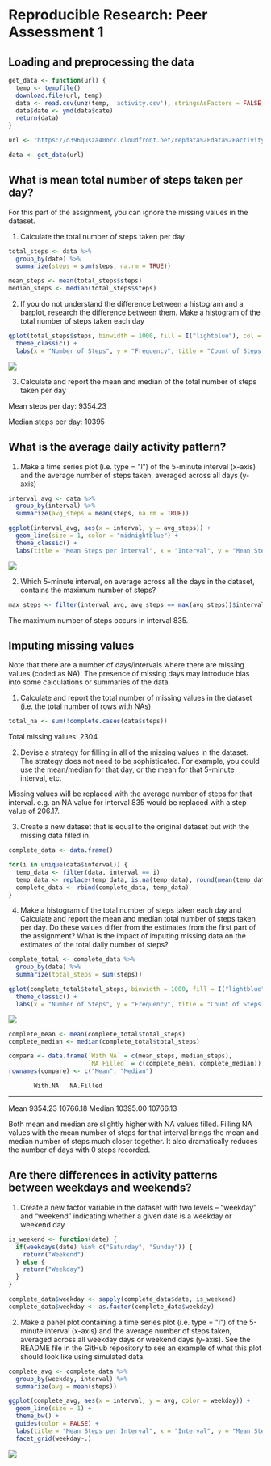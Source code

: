 # Reproducible Research: Peer Assessment 1



## Loading and preprocessing the data

```r
get_data <- function(url) {
  temp <- tempfile()
  download.file(url, temp)
  data <- read.csv(unz(temp, 'activity.csv'), stringsAsFactors = FALSE, na.strings = "NA", header = TRUE)
  data$date <- ymd(data$date)
  return(data)
}

url <- "https://d396qusza40orc.cloudfront.net/repdata%2Fdata%2Factivity.zip"

data <- get_data(url)
```

## What is mean total number of steps taken per day?

For this part of the assignment, you can ignore the missing values in the dataset.

1. Calculate the total number of steps taken per day


```r
total_steps <- data %>%
  group_by(date) %>%
  summarize(steps = sum(steps, na.rm = TRUE))

mean_steps <- mean(total_steps$steps)
median_steps <- median(total_steps$steps)
```

2. If you do not understand the difference between a histogram and a barplot, research the difference between them. Make a histogram of the total number of steps taken each day


```r
qplot(total_steps$steps, binwidth = 1000, fill = I("lightblue"), col = I("midnightblue")) +
  theme_classic() +
  labs(x = "Number of Steps", y = "Frequency", title = "Count of Steps per Day")
```

![](PA1_template_files/figure-html/unnamed-chunk-4-1.png)<!-- -->

3. Calculate and report the mean and median of the total number of steps taken per day

Mean steps per day: 9354.23

Median steps per day: 10395


## What is the average daily activity pattern?

1. Make a time series plot (i.e. type = "l") of the 5-minute interval (x-axis) and the average number of steps taken, averaged across all days (y-axis)


```r
interval_avg <- data %>%
  group_by(interval) %>%
  summarize(avg_steps = mean(steps, na.rm = TRUE))
```


```r
ggplot(interval_avg, aes(x = interval, y = avg_steps)) +
  geom_line(size = 1, color = "midnightblue") +
  theme_classic() +
  labs(title = "Mean Steps per Interval", x = "Interval", y = "Mean Step Count")
```

![](PA1_template_files/figure-html/unnamed-chunk-6-1.png)<!-- -->

2. Which 5-minute interval, on average across all the days in the dataset, contains the maximum number of steps?


```r
max_steps <- filter(interval_avg, avg_steps == max(avg_steps))$interval
```

The maximum number of steps occurs in interval 835.


## Imputing missing values

Note that there are a number of days/intervals where there are missing values (coded as NA). The presence of missing days may introduce bias into some calculations or summaries of the data.

1. Calculate and report the total number of missing values in the dataset (i.e. the total number of rows with NAs)


```r
total_na <- sum(!complete.cases(data$steps))
```

Total missing values: 2304

2. Devise a strategy for filling in all of the missing values in the dataset. The strategy does not need to be sophisticated. For example, you could use the mean/median for that day, or the mean for that 5-minute interval, etc.

Missing values will be replaced with the average number of steps for that interval. e.g. an NA value for interval 835 would be replaced with a step value of 
206.17.

3. Create a new dataset that is equal to the original dataset but with the missing data filled in.


```r
complete_data <- data.frame()

for(i in unique(data$interval)) {
  temp_data <- filter(data, interval == i)
  temp_data <- replace(temp_data, is.na(temp_data), round(mean(temp_data$steps, na.rm = TRUE), 2))
  complete_data <- rbind(complete_data, temp_data)
}
```

4. Make a histogram of the total number of steps taken each day and Calculate and report the mean and median total number of steps taken per day. Do these values differ from the estimates from the first part of the assignment? What is the impact of imputing missing data on the estimates of the total daily number of steps?


```r
complete_total <- complete_data %>%
  group_by(date) %>%
  summarize(total_steps = sum(steps))
```


```r
qplot(complete_total$total_steps, binwidth = 1000, fill = I("lightblue"), col = I("midnightblue")) +
  theme_classic() +
  labs(x = "Number of Steps", y = "Frequency", title = "Count of Steps per Day (NAs filled)")
```

![](PA1_template_files/figure-html/unnamed-chunk-11-1.png)<!-- -->


```r
complete_mean <- mean(complete_total$total_steps)
complete_median <- median(complete_total$total_steps)

compare <- data.frame(`With NA` = c(mean_steps, median_steps), 
                      `NA Filled` = c(complete_mean, complete_median))
rownames(compare) <- c("Mean", "Median")
```


           With.NA   NA.Filled
-------  ---------  ----------
Mean       9354.23    10766.18
Median    10395.00    10766.13

Both mean and median are slightly higher with NA values filled. Filling NA values with the mean number of steps for that interval brings the mean and median number of steps much closer together. It also dramatically reduces the number of days with 0 steps recorded.

## Are there differences in activity patterns between weekdays and weekends?
1. Create a new factor variable in the dataset with two levels – “weekday” and “weekend” indicating whether a given date is a weekday or weekend day.


```r
is_weekend <- function(date) {
  if(weekdays(date) %in% c("Saturday", "Sunday")) {
    return("Weekend")
  } else {
    return("Weekday")
  }
}

complete_data$weekday <- sapply(complete_data$date, is_weekend)
complete_data$weekday <- as.factor(complete_data$weekday)
```

2. Make a panel plot containing a time series plot (i.e. type = "l") of the 5-minute interval (x-axis) and the average number of steps taken, averaged across all weekday days or weekend days (y-axis). See the README file in the GitHub repository to see an example of what this plot should look like using simulated data.


```r
complete_avg <- complete_data %>%
  group_by(weekday, interval) %>%
  summarize(avg = mean(steps))
```


```r
ggplot(complete_avg, aes(x = interval, y = avg, color = weekday)) +
  geom_line(size = 1) +
  theme_bw() +
  guides(color = FALSE) + 
  labs(title = "Mean Steps per Interval", x = "Interval", y = "Mean Step Count") +
  facet_grid(weekday~.)
```

![](PA1_template_files/figure-html/unnamed-chunk-16-1.png)<!-- -->
